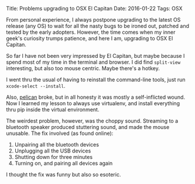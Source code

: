 Title: Problems upgrading to OSX El Capitan
Date: 2016-01-22
Tags: OSX 

From personal experience, I always postpone upgrading to the latest OS release (any OS) to wait for all the nasty bugs to be ironed out, patched and tested by the early adopters. However, the time comes when my inner geek's curiosity trumps patience, and here I am, upgrading to OSX El Capitan.

So far I have not been very impressed by El Capitan, but maybe because I spend most of my time in the terminal and browser. I did find `split-view` interesting, but also too mouse centric. Maybe there's a hotkey.

I went thru the usual of having to reinstall the command-line tools, just run `xcode-select --install`.

Also, [pelican](http://docs.getpelican.com/) broke, but in all honesty it was mostly a self-inflicted wound. Now I learned my lesson to always use virtualenv, and install everything thru pip inside the virtual environment.

The weirdest problem, however, was the choppy sound. Streaming to a bluetooth speaker produced stuttering sound, and made the mouse unusable. The fix involved (as found online):

1. Unpairing all the bluetooth devices
2. Unplugging all the USB devices
3. Shutting down for three minutes
4. Turning on, and pairing all devices again

I thought the fix was funny but also so esoteric.
